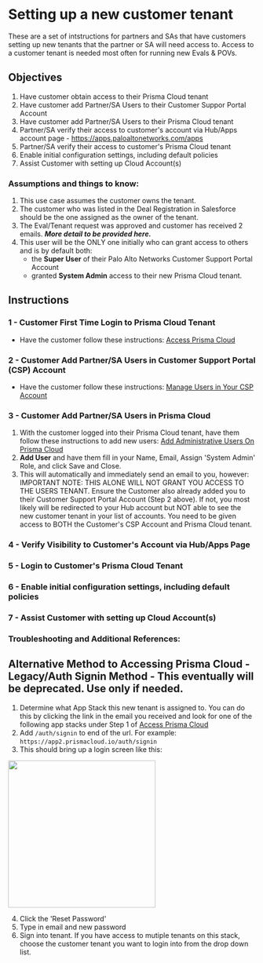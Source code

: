 # Setting up a new customer tenant

These are a set of intstructions for partners and SAs that have customers setting up new tenants that the partner or SA will need access to.
Access to a customer tenant is needed most often for running new Evals & POVs.

## Objectives
1) Have customer obtain access to their Prisma Cloud tenant
2) Have customer add Partner/SA Users to their Customer Suppor Portal Account
3) Have customer add Partner/SA Users to their Prisma Cloud tenant
4) Partner/SA verify their access to customer's account via Hub/Apps account page - https://apps.paloaltonetworks.com/apps 
5) Partner/SA verify their access to customer's Prisma Cloud tenant
6) Enable initial configuration settings, including default policies
7) Assist Customer with setting up Cloud Account(s)

### Assumptions and things to know:
1) This use case assumes the customer owns the tenant.
2) The customer who was listed in the Deal Registration in Salesforce should be the one assigned as the owner of the tenant.
3) The Eval/Tenant request was approved and customer has received 2 emails.  ***More detail to be provided here.***
4) This user will be the ONLY one initially who can grant access to others and is by default both:
    - the **Super User** of their Palo Alto Networks Customer Support Portal Account
    - granted **System Admin** access to their new Prisma Cloud tenant.

## Instructions

### 1 - Customer First Time Login to Prisma Cloud Tenant

* Have the customer follow these instructions: [Access Prisma Cloud](https://docs.paloaltonetworks.com/prisma/prisma-cloud/prisma-cloud-admin/get-started-with-prisma-cloud/access-prisma-cloud#id3d308e0b-921e-4cac-b8fd-f5a48521aa03)


### 2 - Customer Add Partner/SA Users in Customer Support Portal (CSP) Account

* Have the customer follow these instructions: [Manage Users in Your CSP Account](https://knowledgebase.paloaltonetworks.com/KCSArticleDetail?id=kA10g000000ClNaCAK)


### 3 - Customer Add Partner/SA Users in Prisma Cloud

1) With the customer logged into their Prisma Cloud tenant, have them follow these instructions to add new users: [Add Administrative Users On Prisma Cloud](https://docs.paloaltonetworks.com/prisma/prisma-cloud/prisma-cloud-admin/manage-prisma-cloud-administrators/add-prisma-cloud-users)
3) **Add User** and have them fill in your Name, Email, Assign 'System Admin' Role, and click Save and Close.
4) This will automatically and immediately send an email to you, however:
IMPORTANT NOTE: THIS ALONE WILL NOT GRANT YOU ACCESS TO THE USERS TENANT.  Ensure the Customer also already added you to their Customer Support Portal Account (Step 2 above).  If not, you most likely will be redirected to your Hub account but NOT able to see the new customer tenant in your list of accounts.  You need to be given access to BOTH the Customer's CSP Account and Prisma Cloud tenant.

### 4 - Verify Visibility to Customer's Account via Hub/Apps Page

### 5 - Login to Customer's Prisma Cloud Tenant

### 6 - Enable initial configuration settings, including default policies

### 7 - Assist Customer with setting up Cloud Account(s)



### Troubleshooting and Additional References:

## Alternative Method to Accessing Prisma Cloud - Legacy/Auth Signin Method - This eventually will be deprecated. Use only if needed.

1) Determine what App Stack this new tenant is assigned to.  You can do this by clicking the link in the email you received and look for one of the following app stacks under Step 1 of [Access Prisma Cloud](https://docs.paloaltonetworks.com/prisma/prisma-cloud/prisma-cloud-admin/get-started-with-prisma-cloud/access-prisma-cloud) 
2) Add `/auth/signin` to end of the url. For example:   
`https://app2.prismacloud.io/auth/signin`
3) This should bring up a login screen like this:

<img src="https://user-images.githubusercontent.com/31355989/162478211-b840b544-cb15-4a4c-8f50-6f003ab00fc2.png" width="300">

4) Click the 'Reset Password'
5) Type in email and new password
6) Sign into tenant.  If you have access to mutiple tenants on this stack, choose the customer tenant you want to login into from the drop down list.


